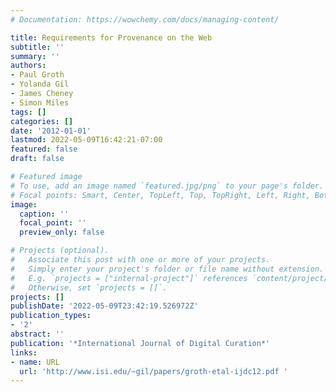 ```yaml
---
# Documentation: https://wowchemy.com/docs/managing-content/

title: Requirements for Provenance on the Web
subtitle: ''
summary: ''
authors:
- Paul Groth
- Yolanda Gil
- James Cheney
- Simon Miles
tags: []
categories: []
date: '2012-01-01'
lastmod: 2022-05-09T16:42:21-07:00
featured: false
draft: false

# Featured image
# To use, add an image named `featured.jpg/png` to your page's folder.
# Focal points: Smart, Center, TopLeft, Top, TopRight, Left, Right, BottomLeft, Bottom, BottomRight.
image:
  caption: ''
  focal_point: ''
  preview_only: false

# Projects (optional).
#   Associate this post with one or more of your projects.
#   Simply enter your project's folder or file name without extension.
#   E.g. `projects = ["internal-project"]` references `content/project/deep-learning/index.md`.
#   Otherwise, set `projects = []`.
projects: []
publishDate: '2022-05-09T23:42:19.526972Z'
publication_types:
- '2'
abstract: ''
publication: '*International Journal of Digital Curation*'
links:
- name: URL
  url: 'http://www.isi.edu/~gil/papers/groth-etal-ijdc12.pdf '
---
```

